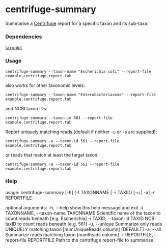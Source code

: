 # centrifuge-summary
Summarise a [Centrifuge](https://ccb.jhu.edu/software/centrifuge/manual.shtml) report for a specific taxon and its sub-taxa

### Dependencies
[taxonkit](https://github.com/shenwei356/taxonkit)

### Usage
`centrifuge-summary --taxon-name "Escherichia coli" --report-file example.centrifuge.report.tab`

also works for other taxonomic levels:

`centrifuge-summary --taxon-name "Enterobacteriaceae" --report-file example.centrifuge.report.tab`

and NCBI taxon IDs:

`centrifuge-summary --taxon-id 561 --report-file example.centrifuge.report.tab`

Report uniquely matching reads (default if neither `-u` or `-a` are supplied):

`centrifuge-summary -u --taxon-id 561 --report-file example.centrifuge.report.tab`

or reads that match at least the target taxon:

`centrifuge-summary -a --taxon-id 561 --report-file example.centrifuge.report.tab`



### Help
usage: centrifuge-summary [-h] (-t TAXONNAME | -i TAXID) [-u | -a] -r
                          REPORTFILE

optional arguments:
  -h, --help            show this help message and exit
  -t TAXONNAME, --taxon-name TAXONNAME
                        Scientific name of the taxon to count reads beneath
                        [e.g. Escherichia]
  -i TAXID, --taxon-id TAXID
                        NCBI taxID to count reads beneath [e.g. 561]
  -u, --unique          Summarize only reads UNIQUELY matching taxon
                        [numUniqueReads column] [DEFAULT]
  -a, --all             Summarize reads matching taxon [numReads column]
  -r REPORTFILE, --report-file REPORTFILE
                        Path to the centrifuge report-file to summarise
